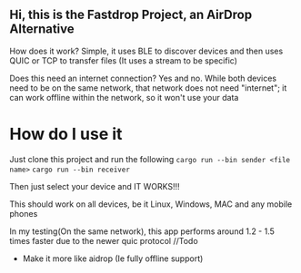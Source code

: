 ## Hi, this is the Fastdrop Project, an AirDrop Alternative

How does it work?
Simple, it uses BLE to discover devices and then uses QUIC or TCP to transfer files (It uses a stream to be specific)

Does this need an internet connection?
Yes and no. While both devices need to be on the same network, that network does not need "internet"; it can work offline within the network, so it won't use your data

# How do I use it
Just clone this project
and run the following
``cargo run --bin sender <file name>``
``cargo run --bin receiver``

Then just select your device and IT WORKS!!!

This should work on all devices, be it Linux, Windows, MAC and any mobile phones

In my testing(On the same network), this app performs around 1.2 - 1.5 times faster due to the newer quic protocol
//Todo
- Make it more like aidrop (Ie fully offline support)

